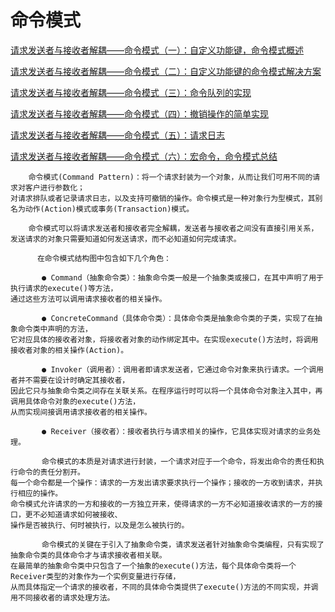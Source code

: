 # 命令模式

[请求发送者与接收者解耦——命令模式（一）：自定义功能键，命令模式概述](https://blog.csdn.net/lovelion/article/details/8796736)

[请求发送者与接收者解耦——命令模式（二）：自定义功能键的命令模式解决方案](https://blog.csdn.net/lovelion/article/details/8806049)

[请求发送者与接收者解耦——命令模式（三）：命令队列的实现](https://blog.csdn.net/lovelion/article/details/8806239)

[请求发送者与接收者解耦——命令模式（四）：撤销操作的简单实现](https://blog.csdn.net/lovelion/article/details/8806509)

[请求发送者与接收者解耦——命令模式（五）：请求日志](https://blog.csdn.net/lovelion/article/details/8806643)

[请求发送者与接收者解耦——命令模式（六）：宏命令，命令模式总结](https://blog.csdn.net/lovelion/article/details/8806677)

```aidl
    命令模式(Command Pattern)：将一个请求封装为一个对象，从而让我们可用不同的请求对客户进行参数化；
对请求排队或者记录请求日志，以及支持可撤销的操作。命令模式是一种对象行为型模式，其别名为动作(Action)模式或事务(Transaction)模式。

    命令模式可以将请求发送者和接收者完全解耦，发送者与接收者之间没有直接引用关系，
发送请求的对象只需要知道如何发送请求，而不必知道如何完成请求。

      在命令模式结构图中包含如下几个角色：

       ● Command（抽象命令类）：抽象命令类一般是一个抽象类或接口，在其中声明了用于执行请求的execute()等方法，
通过这些方法可以调用请求接收者的相关操作。

       ● ConcreteCommand（具体命令类）：具体命令类是抽象命令类的子类，实现了在抽象命令类中声明的方法，
它对应具体的接收者对象，将接收者对象的动作绑定其中。在实现execute()方法时，将调用接收者对象的相关操作(Action)。

       ● Invoker（调用者）：调用者即请求发送者，它通过命令对象来执行请求。一个调用者并不需要在设计时确定其接收者，
因此它只与抽象命令类之间存在关联关系。在程序运行时可以将一个具体命令对象注入其中，再调用具体命令对象的execute()方法，
从而实现间接调用请求接收者的相关操作。

       ● Receiver（接收者）：接收者执行与请求相关的操作，它具体实现对请求的业务处理。

       命令模式的本质是对请求进行封装，一个请求对应于一个命令，将发出命令的责任和执行命令的责任分割开。
每一个命令都是一个操作：请求的一方发出请求要求执行一个操作；接收的一方收到请求，并执行相应的操作。
命令模式允许请求的一方和接收的一方独立开来，使得请求的一方不必知道接收请求的一方的接口，更不必知道请求如何被接收、
操作是否被执行、何时被执行，以及是怎么被执行的。

       命令模式的关键在于引入了抽象命令类，请求发送者针对抽象命令类编程，只有实现了抽象命令类的具体命令才与请求接收者相关联。
在最简单的抽象命令类中只包含了一个抽象的execute()方法，每个具体命令类将一个Receiver类型的对象作为一个实例变量进行存储，
从而具体指定一个请求的接收者，不同的具体命令类提供了execute()方法的不同实现，并调用不同接收者的请求处理方法。

```